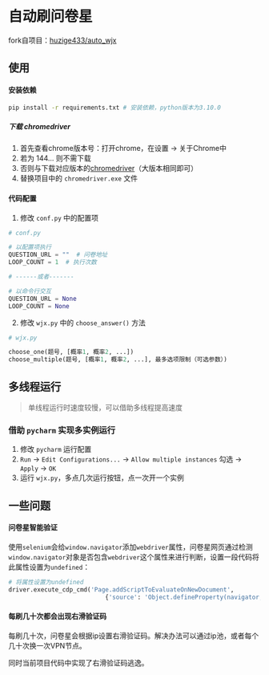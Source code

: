 # 自动刷问卷星

fork自项目：[huzige433/auto_wjx](https://github.com/huzige433/auto_wjx)

## 使用

#### 安装依赖

```bash
pip install -r requirements.txt # 安装依赖，python版本为3.10.0
```

##### 下载 chromedriver

1. 首先查看chrome版本号：打开chrome，在设置 -> 关于Chrome中
2. 若为 144... 则不需下载
3. 否则与下载对应版本的[chromedriver](https://sites.google.com/chromium.org/driver/)（大版本相同即可）
4. 替换项目中的 `chromedriver.exe` 文件

#### 代码配置

1. 修改 `conf.py` 中的配置项

```python
# conf.py

# 以配置项执行
QUESTION_URL = ""  # 问卷地址
LOOP_COUNT = 1  # 执行次数

# ------或者-------

# 以命令行交互
QUESTION_URL = None
LOOP_COUNT = None
```

2. 修改 `wjx.py` 中的 `choose_answer()` 方法

```python
# wjx.py

choose_one(题号, [概率1, 概率2, ...])
choose_multiple(题号, [概率1, 概率2, ...], 最多选项限制（可选参数）)
```

## 多线程运行

> 单线程运行时速度较慢，可以借助多线程提高速度

### 借助 `pycharm` 实现多实例运行

1. 修改 `pycharm` 运行配置
2. `Run` -> `Edit Configurations...` -> `Allow multiple instances` 勾选 -> `Apply` -> `OK`
3. 运行 `wjx.py`，多点几次运行按钮，点一次开一个实例


## 一些问题

#### 问卷星智能验证

使用`selenium`会给`window.navigator`添加`webdriver`属性，问卷星网页通过检测`window.navigator`对象是否包含`webdriver`这个属性来进行判断，设置一段代码将此属性设置为`undefined`：

```python
# 将属性设置为undefined
driver.execute_cdp_cmd('Page.addScriptToEvaluateOnNewDocument',
                           {'source': 'Object.defineProperty(navigator, "webdriver", {get: () => undefined})'})
```

#### 每刷几十次都会出现右滑验证码

每刷几十次，问卷星会根据ip设置右滑验证码。解决办法可以通过ip池，或者每个几十次换一次VPN节点。

同时当前项目代码中实现了右滑验证码逃逸。

